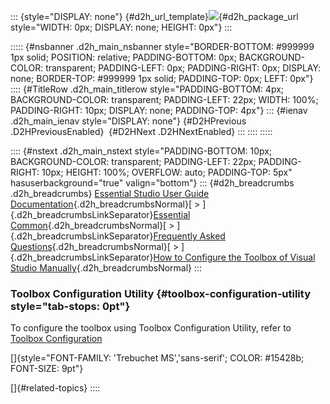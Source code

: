 ::: {style="DISPLAY: none"}
[](ms-xhelp:///?Id=d2h_url_template){#d2h_url_template}![](!package_url!){#d2h_package_url style="WIDTH: 0px; DISPLAY: none; HEIGHT: 0px"}
:::

::::: {#nsbanner .d2h_main_nsbanner style="BORDER-BOTTOM: #999999 1px solid; POSITION: relative; PADDING-BOTTOM: 0px; BACKGROUND-COLOR: transparent; PADDING-LEFT: 0px; PADDING-RIGHT: 0px; DISPLAY: none; BORDER-TOP: #999999 1px solid; PADDING-TOP: 0px; LEFT: 0px"}
:::: {#TitleRow .d2h_main_titlerow style="PADDING-BOTTOM: 4px; BACKGROUND-COLOR: transparent; PADDING-LEFT: 22px; WIDTH: 100%; PADDING-RIGHT: 10px; DISPLAY: none; PADDING-TOP: 4px"}
::: {#ienav .d2h_main_ienav style="DISPLAY: none"}
[](ms-xhelp:///?Id=5a9f4e2b-2823-4453-a5dd-28cd57e13a7c){#D2HPrevious .D2HPreviousEnabled}  [](ms-xhelp:///?Id=e5db69b7-426a-4267-bc6e-d5d08d8d2548){#D2HNext .D2HNextEnabled}
:::
::::
:::::

:::: {#nstext .d2h_main_nstext style="PADDING-BOTTOM: 10px; BACKGROUND-COLOR: transparent; PADDING-LEFT: 22px; PADDING-RIGHT: 10px; HEIGHT: 100%; OVERFLOW: auto; PADDING-TOP: 5px" hasuserbackground="true" valign="bottom"}
::: {#d2h_breadcrumbs .d2h_breadcrumbs}
[Essential Studio User Guide Documentation](ms-xhelp:///?Id=12457748-09e3-4d74-a240-8e049cedf030){.d2h_breadcrumbsNormal}[ \> ]{.d2h_breadcrumbsLinkSeparator}[Essential Common](ms-xhelp:///?Id=2bfe10b6-fac1-4f91-a173-04db314f10c3){.d2h_breadcrumbsNormal}[ \> ]{.d2h_breadcrumbsLinkSeparator}[Frequently Asked Questions](ms-xhelp:///?Id=8c0b82fa-382a-437e-9ce1-9b9ffd3f2ead){.d2h_breadcrumbsNormal}[ \> ]{.d2h_breadcrumbsLinkSeparator}[How to Configure the Toolbox of Visual Studio Manually](ms-xhelp:///?Id=5a9f4e2b-2823-4453-a5dd-28cd57e13a7c){.d2h_breadcrumbsNormal}
:::

### Toolbox Configuration Utility {#toolbox-configuration-utility style="tab-stops: 0pt"}

To configure the toolbox using Toolbox Configuration Utility, refer to [Toolbox Configuration](ms-xhelp:///?Id=b316d3b3-32c2-47dd-bd61-b561411281bd)

[]{style="FONT-FAMILY: 'Trebuchet MS','sans-serif'; COLOR: #15428b; FONT-SIZE: 9pt"} 

[]{#related-topics}
::::
